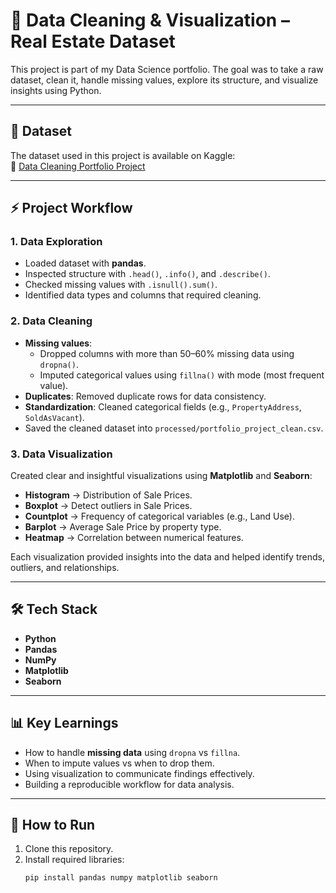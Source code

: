 # 🏡 Data Cleaning & Visualization – Real Estate Dataset  

This project is part of my Data Science portfolio. The goal was to take a raw dataset, clean it, handle missing values, explore its structure, and visualize insights using Python.  

---

## 📂 Dataset  
The dataset used in this project is available on Kaggle:  
🔗 [Data Cleaning Portfolio Project](https://www.kaggle.com/datasets/deepalisukhdeve/data-cleaning-portfolio-project)  

---

## ⚡ Project Workflow  

### 1. Data Exploration  
- Loaded dataset with **pandas**.  
- Inspected structure with `.head()`, `.info()`, and `.describe()`.  
- Checked missing values with `.isnull().sum()`.  
- Identified data types and columns that required cleaning.  

### 2. Data Cleaning  
- **Missing values**:  
  - Dropped columns with more than 50–60% missing data using `dropna()`.  
  - Imputed categorical values using `fillna()` with mode (most frequent value).  
- **Duplicates**: Removed duplicate rows for data consistency.  
- **Standardization**: Cleaned categorical fields (e.g., `PropertyAddress`, `SoldAsVacant`).  
- Saved the cleaned dataset into `processed/portfolio_project_clean.csv`.  

### 3. Data Visualization  
Created clear and insightful visualizations using **Matplotlib** and **Seaborn**:  
- **Histogram** → Distribution of Sale Prices.  
- **Boxplot** → Detect outliers in Sale Prices.  
- **Countplot** → Frequency of categorical variables (e.g., Land Use).  
- **Barplot** → Average Sale Price by property type.  
- **Heatmap** → Correlation between numerical features.  

Each visualization provided insights into the data and helped identify trends, outliers, and relationships.  

---

## 🛠️ Tech Stack  
- **Python**  
- **Pandas**  
- **NumPy**  
- **Matplotlib**  
- **Seaborn**  

---

## 📊 Key Learnings  
- How to handle **missing data** using `dropna` vs `fillna`.  
- When to impute values vs when to drop them.  
- Using visualization to communicate findings effectively.  
- Building a reproducible workflow for data analysis.  

---

## 🚀 How to Run  
1. Clone this repository.  
2. Install required libraries:  
   ```bash
   pip install pandas numpy matplotlib seaborn
